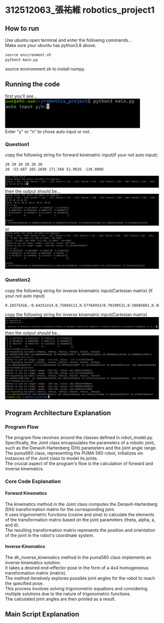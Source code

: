 # 312512063_張祐維 robotics_project1
## How to run
Use ubuntu open terminal and enter the following commands... \
Make sure your ubuntu has python3.8 above.
```
source environment.sh
python3 main.py
```
source environment.sh to install numpy.
## Running the code
first you'll see... \
<img src="./images/auto_input.png"/> \
Enter "y" or "n" to chose auto input or not.
### Question1
copy the following string for forward kinematric input(if your not auto input):
```
20 20 20 20 20 20
20 -53.687 165.1699 171.566 52.9026 -136.0080
```
<img src="./images/q1_input.png"/> \
then the output should be... \
<img src="./images/q1_output.png"/> \
or \
<img src="./images/q1_foutput.png"/>
### Question2
copy the following string for inverse kinematric input(Cartesian matrix) (if your not auto input)
```
0.10575416,-0.64251414,0.75894113,0.57764953/0.70190531,0.58885882,0.40071713,0.36880972/-0.7043756,0.49032731,0.51325835,0.19680029/0.,0.,0.,1.
```
copy the following string for inverse kinematric input(Cartesian matrix) \
<img src="./images/q2_input.png"/> \
then the output should be... \
<img src="./images/q2_output.png"/>

## Program Architecture Explanation
### Program Flow
The program flow revolves around the classes defined in robot_model.py. \
Specifically, the Joint class encapsulates the parameters of a robotic joint, such as the Denavit-Hartenberg (DH) parameters and the joint angle range. \
The puma560 class, representing the PUMA 560 robot, initializes six instances of the Joint class to model its joints. \
The crucial aspect of the program's flow is the calculation of forward and inverse kinematics.

### Core Code Explanation
#### Forward Kinematics
The kinematics method in the Joint class computes the Denavit-Hartenberg (DH) transformation matrix for the corresponding joint. \
It uses trigonometric functions (cosine and sine) to calculate the elements of the transformation matrix based on the joint parameters (theta, alpha, a, and d). \
The resulting transformation matrix represents the position and orientation of the joint in the robot's coordinate system.

#### Inverse Kinematics
The dh_inverse_kinematics method in the puma560 class implements an inverse kinematics solution. \
It takes a desired end-effector pose in the form of a 4x4 homogeneous transformation matrix (matrix). \
The method iteratively explores possible joint angles for the robot to reach the specified pose. \
This process involves solving trigonometric equations and considering multiple solutions due to the nature of trigonometric functions. \
The calculated joint angles are then printed as a result.

## Main Script Explanation

